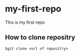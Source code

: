 # my-first-repo
This is my first repo

## How to clone repositry

```
$git clone <url of repositry>
```
